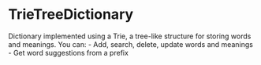 # TrieTreeDictionary
Dictionary implemented using a Trie, a tree-like structure for storing words and meanings. You can:  - Add, search, delete, update words and meanings - Get word suggestions from a prefix
